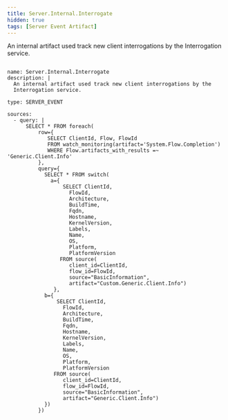 ```yaml
---
title: Server.Internal.Interrogate
hidden: true
tags: [Server Event Artifact]
---
```


An internal artifact used track new client interrogations by the
Interrogation service.


<pre><code class="language-yaml">
name: Server.Internal.Interrogate
description: |
  An internal artifact used track new client interrogations by the
  Interrogation service.

type: SERVER_EVENT

sources:
  - query: |
      SELECT * FROM foreach(
          row={
             SELECT ClientId, Flow, FlowId
             FROM watch_monitoring(artifact=&#x27;System.Flow.Completion&#x27;)
             WHERE Flow.artifacts_with_results =~ &#x27;Generic.Client.Info&#x27;
          },
          query={
            SELECT * FROM switch(
              a={
                  SELECT ClientId,
                    FlowId,
                    Architecture,
                    BuildTime,
                    Fqdn,
                    Hostname,
                    KernelVersion,
                    Labels,
                    Name,
                    OS,
                    Platform,
                    PlatformVersion
                 FROM source(
                    client_id=ClientId,
                    flow_id=FlowId,
                    source=&quot;BasicInformation&quot;,
                    artifact=&quot;Custom.Generic.Client.Info&quot;)
               },
            b={
                SELECT ClientId,
                  FlowId,
                  Architecture,
                  BuildTime,
                  Fqdn,
                  Hostname,
                  KernelVersion,
                  Labels,
                  Name,
                  OS,
                  Platform,
                  PlatformVersion
               FROM source(
                  client_id=ClientId,
                  flow_id=FlowId,
                  source=&quot;BasicInformation&quot;,
                  artifact=&quot;Generic.Client.Info&quot;)
            })
          })

</code></pre>

